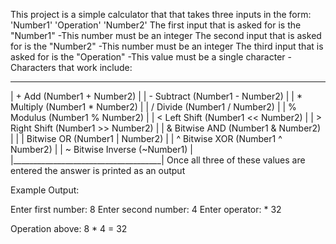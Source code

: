 This project is a simple calculator that that takes three inputs in the form:
  'Number1' 'Operation' 'Number2'
The first input that is asked for is the "Number1"
  -This number must be an integer
The second input that is asked for is the "Number2"
  -This number must be an integer
The third input that is asked for is the "Operation"
  -This value must be a single character
  -Characters that work include:
  _______________________________________
  | + Add (Number1 + Number2)           |
  | - Subtract (Number1 - Number2)      |
  | * Multiply (Number1 * Number2)      |
  | / Divide (Number1 / Number2)        |
  | % Modulus (Number1 % Number2)       |
  | < Left Shift (Number1 << Number2)   |
  | > Right Shift (Number1 >> Number2)  |
  | & Bitwise AND (Number1 & Number2)   |
  | | Bitwise OR (Number1 | Number2)    |
  | ^ Bitwise XOR (Number1 ^ Number2)   |
  | ~ Bitwise Inverse (~Number1)        |
  |_____________________________________|
Once all three of these values are entered the answer is printed as an output

Example Output:

Enter first number: 8
Enter second number: 4
Enter operator: *
32

Operation above: 8 * 4 = 32
